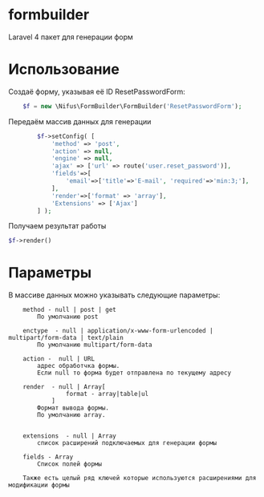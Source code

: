formbuilder
===========

 Laravel 4 пакет для генерации форм
 
Использование 
===========


Создаё форму, указывая её ID ResetPasswordForm:

```php
	$f = new \Nifus\FormBuilder\FormBuilder('ResetPasswordForm');
```

Передаём массив данных для генерации 
```php
        $f->setConfig( [
            'method' => 'post',
            'action' => null,
            'engine' => null,
            'ajax' => ['url' => route('user.reset_password')],
            'fields'=>[
                'email'=>['title'=>'E-mail', 'required'=>'min:3;'],
            ],
            'render'=>['format' => 'array'],
            'Extensions' => ['Ajax']
        ] );
```

Получаем результат работы
```php
$f->render() 
```
 
Параметры 
===========

В массиве данных можно указывать следующие параметры:
```
	method - null | post | get  
		По умолчанию post

	enctype  - null | application/x-www-form-urlencoded | multipart/form-data | text/plain
		По умолчанию multipart/form-data

	action -  null | URL 
		адрес обработчка формы. 
		Если null то форма будет отправлена по текущему адресу

	render 	- null | Array[
				format - array|table|ul
			]  
		Формат вывода формы. 
		По умолчанию array.


	extensions  - null | Array 
		список расширений подключаемых для генерации формы

	fields - Array
		Список полей формы

	Также есть целый ряд ключей которые используются расширениями для модификации формы
```

